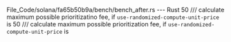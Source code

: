 File_Code/solana/fa65b50b9a/bench/bench_after.rs --- Rust
50 /// calculate maximum possible prioritizatino fee, if `use-randomized-compute-unit-price` is                                                              50 /// calculate maximum possible prioritization fee, if `use-randomized-compute-unit-price` is

